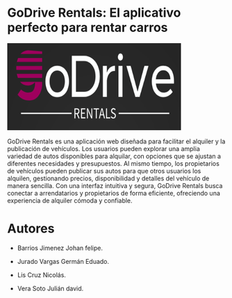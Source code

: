 # GoDrive Rentals: El aplicativo perfecto para rentar carros

<img src="img/Logo.png" alt="Logo" width="400" height="200">

GoDrive Rentals es una aplicación web diseñada para facilitar el alquiler y la publicación de vehículos. Los usuarios pueden explorar una amplia variedad de autos disponibles para alquilar, con opciones que se ajustan a diferentes necesidades y presupuestos. Al mismo tiempo, los propietarios de vehículos pueden publicar sus autos para que otros usuarios los alquilen, gestionando precios, disponibilidad y detalles del vehículo de manera sencilla. Con una interfaz intuitiva y segura, GoDrive Rentals busca conectar a arrendatarios y propietarios de forma eficiente, ofreciendo una experiencia de alquiler cómoda y confiable.

# Autores

- Barrios Jimenez Johan felipe.

- Jurado Vargas Germán Eduado.

- Lis Cruz Nicolás.

- Vera Soto Julián david.

